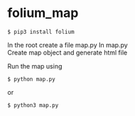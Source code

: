 # folium_map

```pip
$ pip3 install folium
```

In the root create a file map.py
In map.py   
Create map object and generate html file    

Run the map using
```
$ python map.py
```
or
```
$ python3 map.py
```